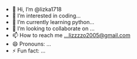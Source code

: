 - 👋 Hi, I’m @lizka1718
- 👀 I’m interested in coding...
- 🌱 I’m currently learning  python...
- 💞️ I’m looking to collaborate on ...
- 📫 How to reach me ...lizzzzo2005@gmail.com
- 😄 Pronouns: ...
- ⚡ Fun fact: ...

<!---
lizka1718/lizka1718 is a ✨ special ✨ repository because its `README.md` (this file) appears on your GitHub profile.
You can click the Preview link to take a look at your changes.
--->
